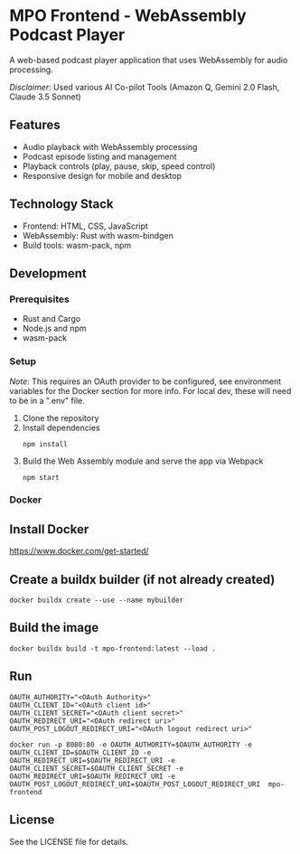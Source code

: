 # MPO Frontend - WebAssembly Podcast Player
A web-based podcast player application that uses WebAssembly for audio processing.

*Disclaimer*: Used various AI Co-pilot Tools (Amazon Q, Gemini 2.0 Flash, Claude 3.5 Sonnet)

## Features

- Audio playback with WebAssembly processing
- Podcast episode listing and management
- Playback controls (play, pause, skip, speed control)
- Responsive design for mobile and desktop

## Technology Stack
- Frontend: HTML, CSS, JavaScript
- WebAssembly: Rust with wasm-bindgen
- Build tools: wasm-pack, npm

## Development

### Prerequisites

- Rust and Cargo
- Node.js and npm
- wasm-pack

### Setup
*Note*: This requires an OAuth provider to be configured, see environment variables for the Docker section for more info. For local dev, these will need to be in a ".env" file.

1. Clone the repository
2. Install dependencies
   ```
   npm install
   ```
3. Build the Web Assembly module and serve the app via Webpack
   ```
   npm start
   ```

### Docker
## Install Docker
https://www.docker.com/get-started/

## Create a buildx builder (if not already created)
`docker buildx create --use --name mybuilder`

## Build the image
`docker buildx build -t mpo-frontend:latest --load .`

## Run
```
OAUTH_AUTHORITY="<OAuth Authority>"
OAUTH_CLIENT_ID="<OAuth client id>"
OAUTH_CLIENT_SECRET="<OAuth client secret>"
OAUTH_REDIRECT_URI="<OAuth redirect uri>"
OAUTH_POST_LOGOUT_REDIRECT_URI="<OAuth logout redirect uri>"

docker run -p 8080:80 -e OAUTH_AUTHORITY=$OAUTH_AUTHORITY -e OAUTH_CLIENT_ID=$OAUTH_CLIENT_ID -e OAUTH_REDIRECT_URI=$OAUTH_REDIRECT_URI -e OAUTH_CLIENT_SECRET=$OAUTH_CLIENT_SECRET -e OAUTH_REDIRECT_URI=$OAUTH_REDIRECT_URI -e OAUTH_POST_LOGOUT_REDIRECT_URI=$OAUTH_POST_LOGOUT_REDIRECT_URI  mpo-frontend
```
## License

See the LICENSE file for details.